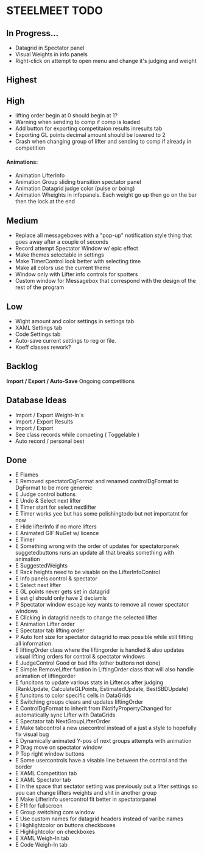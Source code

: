 ﻿<h1>STEELMEET TODO

## In Progress...
* Datagrid in Spectator panel
* Visual Weights in info panels
* Right-click on attempt to open menu and change it's judging and weight

## Highest

## High
* lifting order begin at 0 should begin at 1?
* Warning when sending to comp if comp is loaded
* Add button for exporting competitaion results inresults tab
* Exporting GL points decimal amount should be lowered to 2
* Crash when changing group of lifter and sending to comp if already in competition

#### Animations:
* Animation LifterInfo
* Animation Group sliding transition spectator panel
* Animation Datagrid judge color (pulse or boing)
* Animation Wheights in infopanels. Each weight go up then go on the bar then the lock at the end

## Medium
* Replace all messageboxes with a "pop-up" notification style thing that goes away after a couple of seconds
* Record attempt Spectator Window w/ epic effect
* Make themes selectable in settings
* Make TimerControl look better with selecting time
* Make all colors use the current theme
* Window only with Lifter info controls for spotters
* Custom window for Messagebox that correspond with the design of the rest of the program

## Low
* Wight amount and color settings in settings tab
* XAML Settings tab
* Code Settings tab
* Auto-save current settings to reg or file.
* Koeff classes rework?


## Backlog

**Import / Export / Auto-Save** Ongoing competitions


## Database Ideas
* Import / Export Weight-In´s
* Import / Export Results
* Import / Export 
* See class records while competing ( Toggelable )
* Auto record / personal best


## Done
* E Flames
* E Removed spectatorDgFormat and renamed controlDgFormat to DgFormat to be more genereic
* E Judge control buttons
* E Undo & Select next lifter
* E Timer start for select nextlifter
* E Timer works yee but has some polishingtodo but not importatnt for now
* E Hide lifterInfo if no more lifters
* E Animated GIF NuGet w/ licence
* E Timer
* E Something wrong with the order of updates for spectatorpanek suggetedbuttons runs an update all that breaks something with animation 
* E SuggestedWeights
* E Rack heights need to be visable on the LifterInfoControl
* E Info panels control & spectator
* E Select next lifter
* E GL points never gets set in datagrid
* E est gl should only have 2 deciamls
* P Spectator window escape key wants to remove all newer spectator windows
* E Clicking in datagrid needs to change the selected lifter
* E Animation Lifter order
* E Spectator tab lifting order
* P Auto font size for spectator datagrid to max possible while still fitting all information
* E liftingOrder class where the liftingorder is handled & also updates visual lifting orders for control & spectator windows
* E JudgeControl Good or bad lifts (other buttons not done)
* E Simple RemoveLifter funtion in LiftingOrder class that will also handle animation of liftingorder
* E funcitons to update various stats in Lifter.cs after judging (RankUpdate, CalculateGLPoints, EstimatedUpdate, BestSBDUpdate)
* E funcitons to color specific cells in DataGrids
* E Switching groups clears and updates liftingOrder
* E ControlDgFormat to inherit from INotifyPropertyChanged for automatically sync Lifter with DataGrids
* E Spectator tab NextGroupLifterOrder
* E Make tabcontrol a new usecontrol instead of a just a style to hopefully fix visual bug
* E Dynamically animated Y-pos of next groups attempts with animation 
* P Drag move on spectator window 
* P Top right window buttons
* E Some usercontrols have a visable line between the control and the border
* E XAML Competition tab
* E XAML Spectator tab
* E In the space that sectator setting was previously put a lifter settings so you can change lifters weights and shit in another group
* E Make LifterInfo usercontrol fit better in spectatorpanel
* E F11 for fullscreen
* E Group switching com window
* E Use custom names for datagrid headers instead of varibe names
* E Highlightcolor on buttons checkboxes
* E Highlightcolor on checkboxes
* E XAML Weigh-In tab
* E Code Weigh-In tab